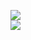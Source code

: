 [![](https://img.shields.io/badge/Made%20With-Github%20Spray-lightgrey.svg?style=for-the-badge&logo=github)](https://github.com/Annihil/github-spray#4885)  
[![](https://i.imgur.com/2DrTn0Z.gif)](https://github.com/Annihil/github-spray)
